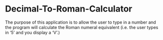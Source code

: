# Decimal-To-Roman-Calculator
The purpose of this application is to allow the user to type in a number and the program will calculate the Roman numeral equivalent (i.e. the user types in ‘5’ and you display a ‘V’.)
